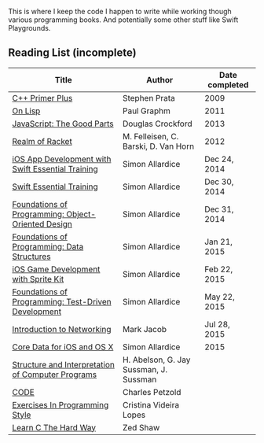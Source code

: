 This is where I keep the code I happen to write while working though various programming books. And potentially some other stuff like Swift Playgrounds.


## Reading List (incomplete)

Title | Author | Date completed
------------ | ------------------ | -----
[C++ Primer Plus](http://www.amazon.com/Primer-Plus-Edition-Developers-Library/dp/0321776402) | Stephen Prata | 2009
[On Lisp](http://www.paulgraham.com/onlisp.html) | Paul Graphm | 2011
[JavaScript: The Good Parts](http://www.amazon.com/JavaScript-Good-Parts-Douglas-Crockford/dp/0596517742) | Douglas Crockford | 2013
[Realm of Racket](http://www.amazon.com/dp/1593274912/ref=cm_sw_su_dp) | M. Felleisen, C. Barski, D. Van Horn | 2012
[iOS App Development with Swift Essential Training](http://www.lynda.com/Swift-tutorials/iOS-App-Development-Swift-Essential-Training/185036-2.html) | Simon Allardice | Dec 24, 2014
[Swift Essential Training](http://www.lynda.com/tutorial/180105) | Simon Allardice | Dec 30, 2014
[Foundations of Programming: Object-Oriented Design](http://www.lynda.com/tutorial/96949) | Simon Allardice | Dec 31, 2014
[Foundations of Programming: Data Structures](http://www.lynda.com/tutorial/149042) | Simon Allardice | Jan 21, 2015
[iOS Game Development with Sprite Kit](http://www.lynda.com/iOS-tutorials/iOS-Game-Development-Sprite-Kit/146015-2.html) | Simon Allardice | Feb 22, 2015
[Foundations of Programming: Test-Driven Development](http://www.lynda.com/tutorial/124398) | Simon Allardice | May 22, 2015
[Introduction to Networking](http://www.lynda.com/Network-Administration-tutorials/Introduction-Networking/184144-2.html) | Mark Jacob | Jul 28, 2015
[Core Data for iOS and OS X](http://www.lynda.com/iOS-tutorials/Core-Data-iOS-OS-X/101461-2.html?srchtrk=index%3a1%0alinktypeid%3a2%0aq%3aios%0apage%3a1%0as%3arelevance%0asa%3atrue%0aproducttypeid%3a2) | Simon Allardice | 2015
[Structure and Interpretation of Computer Programs](https://mitpress.mit.edu/sicp/full-text/book/book.html) | H. Abelson, G. Jay Sussman, J. Sussman | 
[CODE](http://www.amazon.com/Code-Language-Computer-Hardware-Software/dp/0735611319) | Charles Petzold |
[Exercises In Programming Style](http://www.amazon.com/Exercises-Programming-Style-Cristina-Videira/dp/1482227371) | Cristina Videira Lopes | 
[Learn C The Hard Way](http://c.learncodethehardway.org/book/) | Zed Shaw | 
